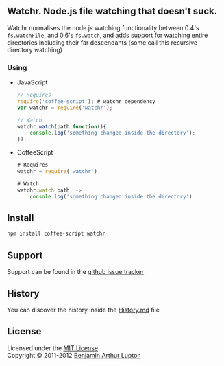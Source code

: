 ## Watchr. Node.js file watching that doesn't suck.

Watchr normalises the node.js watching functionality between 0.4's `fs.watchFile`, and 0.6's `fs.watch`, and adds support for watching entire directories including their far descendants (some call this recursive directory watching)


### Using

- JavaScript

	``` javascript
	// Requires
	require('coffee-script'); # watchr dependency
	var watchr = require('watchr');

	// Watch
	watchr.watch(path,function(){
		console.log('something changed inside the directory');
	});
	```

- CoffeeScript

	``` javascript
	# Requires
	watchr = require('watchr')

	# Watch
	watchr.watch path, ->
		console.log('something changed inside the directory')
	```


## Install

``` bash
npm install coffee-script watchr
```


## Support

Support can be found in the [github issue tracker](https://github.com/balupton/watchr/issues)


## History

You can discover the history inside the [History.md](https://github.com/balupton/watchr/blob/master/History.md#files) file


## License

Licensed under the [MIT License](http://creativecommons.org/licenses/MIT/)
<br/>Copyright &copy; 2011-2012 [Benjamin Arthur Lupton](http://balupton.com)
